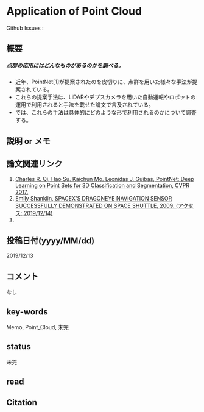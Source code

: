 # Application of Point Cloud

Github Issues : []()  

## 概要
##### 点群の応用にはどんなものがあるのかを調べる。
- 近年、PointNet[1]が提案されたのを皮切りに、点群を用いた様々な手法が提案されている。
- これらの提案手法は、LiDARやデプスカメラを用いた自動運転やロボットの運用で利用されると手法を載せた論文で言及されている。
- では、これらの手法は具体的にどのような形で利用されるのかについて調査する。

## 説明 or メモ

## 論文関連リンク
1. [Charles R. Qi, Hao Su, Kaichun Mo, Leonidas J. Guibas, PointNet: Deep Learning on Point Sets for 3D Classification and Segmentation, CVPR 2017.](https://arxiv.org/abs/1612.00593)
2. [Emily Shanklin, SPACEX'S DRAGONEYE NAVIGATION SENSOR SUCCESSFULLY DEMONSTRATED ON SPACE SHUTTLE, 2009. (アクセス: 2019/12/14)](https://www.spacex.com/press/2012/12/19/spacexs-dragoneye-navigation-sensor-successfully-demonstrated-space-shuttle)
3. [](https://lidarmag.com/2019/01/27/elon-musk-is-right-lidar-is-a-crutch/)

## 投稿日付(yyyy/MM/dd)
2019/12/13

## コメント
なし

## key-words
Memo, Point_Cloud, 未完

## status
未完

## read

## Citation
